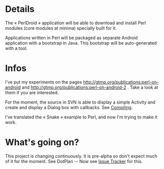 # Details #

The « PerlDroid » application will be able to download and install Perl modules (core modules at minima) specially built for it.

Applications written in Perl will be packaged as separate Android application with a bootstrap in Java. This bootstrap will be auto-generated with a tool.

# Infos #

I've put my experiments on the pages http://gtmp.org/publications:perl-on-android and http://gtmp.org/publications:perl-on-android-2 . Take a look at them if you are interested.

For the moment, the source in SVN is able to display a simple Activity and create and display a Dialog box with callbacks. See [Compiling](Compiling.md).

I've translated the « Snake » example to Perl, and now I'm trying to make it work.

# What's going on? #

This project is changing continuously. It is pre-alpha so don't expect much of it for the moment. See DotPlan -- Now see [Issue Tracker](http://code.google.com/p/perldroid/issues/list) for this.